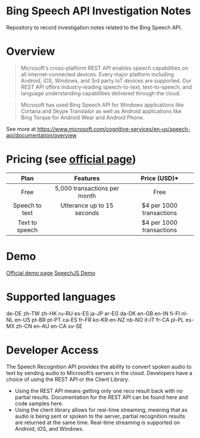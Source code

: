 # Bing Speech API Investigation Notes
Repository to record investigation notes related to the Bing Speech API.

# Overview
> Microsoft's cross-platform REST API enables speech capabilities on all internet-connected devices. Every major platform including Android, iOS, Windows, and 3rd party IoT devices are supported. Our REST API offers industry-leading speech-to-text, text-to-speech, and language understanding capabilities delivered through the cloud.

> Microsoft has used Bing Speech API for Windows applications like Cortana and Skype Translator as well as Android applications like Bing Torque for Android Wear and Android Phone.

See more at https://www.microsoft.com/cognitive-services/en-us/speech-api/documentation/overview

# Pricing (see [official page](https://www.microsoft.com/cognitive-services/en-us/pricing))
| Plan           |      Features                |  Price (USD)*            |
|:--------------:|:----------------------------:|:------------------------:|
| Free           | 5,000 transactions per month | Free                     |
| Speech to text | Utterance up to 15 seconds   | $4 per 1000 transactions |
| Text to speech |                              | $4 per 1000 transactions |

# Demo
[Official demo page](https://www.microsoft.com/cognitive-services/en-us/speech-api)
[SpeechJS Demo](https://azasypkin.github.io/bing-speech-api-investigation/examples/speechjs/)

# Supported languages
de-DE 	zh-TW 	zh-HK 	ru-RU
es-ES 	ja-JP 	ar-EG 	da-DK
en-GB 	en-IN 	fi-FI 	nl-NL
en-US 	pt-BR 	pt-PT 	ca-ES
fr-FR 	ko-KR 	en-NZ 	nb-NO
it-IT 	fr-CA 	pl-PL 	es-MX
zh-CN 	en-AU 	en-CA 	sv-SE

# Developer Access
The Speech Recognition API provides the ability to convert spoken audio to text by sending audio to Microsoft’s servers in the cloud. Developers have a choice of using the REST API or the Client Library.

* Using the REST API means getting only one reco result back with no partial results. Documentation for the REST API can be found here and code samples here.
* Using the client library allows for real-time streaming, meaning that as audio is being sent or spoken to the server, partial recognition results are returned at the same time. Real-time streaming is supported on Android, iOS, and Windows.

